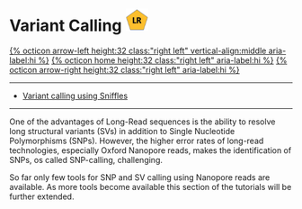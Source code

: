 # Variant Calling <img src="figures/LR.png" height="40px">

[{% octicon arrow-left height:32 class:"right left" vertical-align:middle aria-label:hi %}](ECR_P.md) [{% octicon home height:32 class:"right left" aria-label:hi %}](index.md) [{% octicon arrow-right height:32 class:"right left" aria-label:hi %}](VC_S.md)

----
 * [Variant calling using Sniffles](VC_S.md)
 
----

One of the advantages of Long-Read sequences is the ability to resolve long structural variants (SVs) in addition to Single Nucleotide Polymorphisms (SNPs). However, the higher error rates of long-read technologies, especially Oxford Nanopore reads, makes the identification of SNPs, os called SNP-calling, challenging.

So far only few tools for SNP and SV calling using Nanopore reads are available. As more tools become available this section of the tutorials will be further extended.

